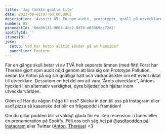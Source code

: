 ```yaml
---
title: 'Jag tänkte gnälla lite'
date: 2023-09-01T07:00:00.000Z
description: 'Avsnitt 85: En npm audit, prototyper, gnäll på utvecklarevent, lite hyckleri och "Årets utvecklare".'
number: 85
pinecastId: '0de8b131-9004-4cc2-9d7d-e83069cc72d2'
spotifyId: ''
itunesId: ''
joke:
  setup: Vad har Anton alltid sönder på en hemsida?
  punchline: Footern
---
```


För en gångs skull betar vi av TVÅ helt separata ämnen (med flit)! Först har Therése gjort npm audit nöjd genom att lära sig om Prototype Pollution, sedan tar Anton på sig sin gnälliga hatt och vädrar åsikter om ett event riktat till utvecklare. Dessutom en hel del om att vara “Årets utvecklare”, Antons hyckleri i en alternativ verklighet, dyra biljetter och hjältar inom utvecklarvärlden.

Glöm ej! Har du någon fråga till oss? Skicka in den till oss på Instagram eller asdf.pizza så kaaanske det blir en frågepodd i framtiden!

Om du gillar podden blir vi väldigt glada för en liten recension i iTunes eller en prenumeration på Spotify. Följ oss och säg hej på [@asdfpodden på Instagram](https://www.instagram.com/asdfpodden/) eller Twitter ([Anton](https://twitter.com/Awnton), [Therése](https://twitter.com/tkomstadius)) &lt;3
